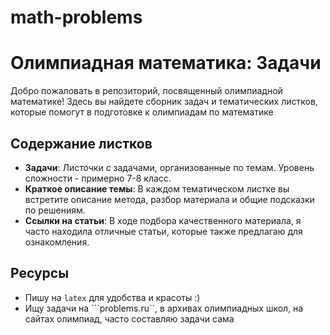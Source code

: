 # math-problems
# Олимпиадная математика: Задачи

Добро пожаловать в репозиторий, посвященный олимпиадной математике! Здесь вы найдете сборник задач и тематических листков, которые помогут в подготовке к олимпиадам по математике

## Содержание листков

- **Задачи**: Листочки с задачами, организованные по темам. Уровень сложности - примерно 7-8 класс.
- **Краткое описание темы**: В каждом тематическом листке вы встретите описание метода, разбор материала и общие подсказки по решениям.
- **Ссылки на статьи**: В ходе подбора качественного материала, я часто находила отличные статьи, которые также предлагаю для ознакомления.

## Ресурсы
- Пишу на ```latex``` для удобства и красоты :)
- Ищу задачи на ```problems.ru``, в архивах олимпиадных школ, на сайтах олимпиад, часто составляю задачи сама
